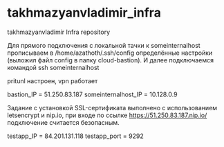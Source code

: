 # takhmazyanvladimir_infra
takhmazyanvladimir Infra repository

Для прямого подключения с локальной тачки к someinternalhost прописываем в /home/azathoth/.ssh/config определённые настройки (выложил файл config в папку cloud-bastion).
И далее подключаемся командой ssh someinternalhost

pritunl настроен, vpn работает

bastion_IP = 51.250.83.187
someinternalhost_IP = 10.128.0.9

Задание с установкой SSL-сертификата выполнено с использованием letsencrypt и nip.io, при входе по ссылке 
https://51.250.83.187.nip.io/ подключение считается безопасным.

testapp_IP = 84.201.131.118
testapp_port = 9292
